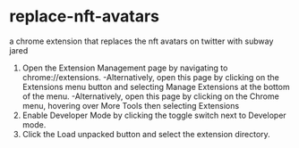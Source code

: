 # replace-nft-avatars
a chrome extension that replaces the nft avatars on twitter with subway jared

1. Open the Extension Management page by navigating to chrome://extensions.
-Alternatively, open this page by clicking on the Extensions menu button and selecting Manage Extensions at the bottom of the menu.
-Alternatively, open this page by clicking on the Chrome menu, hovering over More Tools then selecting Extensions
2. Enable Developer Mode by clicking the toggle switch next to Developer mode.
3. Click the Load unpacked button and select the extension directory.
